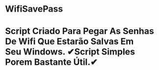 # WifiSavePass

<h1> Script Criado Para Pegar As Senhas De Wifi Que Estarão Salvas Em<br> Seu Windows.
✔Script Simples Porem Bastante Útil.✔
